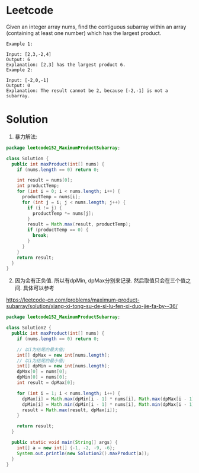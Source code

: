 # Leetcode

Given an integer array nums, find the contiguous subarray within an array (containing at least one number) which has the largest product.

```
Example 1:

Input: [2,3,-2,4]
Output: 6
Explanation: [2,3] has the largest product 6.
Example 2:

Input: [-2,0,-1]
Output: 0
Explanation: The result cannot be 2, because [-2,-1] is not a subarray.

```

# Solution

1. 暴力解法:

```java
package leetcode152_MaximumProductSubarray;

class Solution {
  public int maxProduct(int[] nums) {
    if (nums.length == 0) return 0;

    int result = nums[0];
    int productTemp;
    for (int i = 0; i < nums.length; i++) {
      productTemp = nums[i];
      for (int j = i; j < nums.length; j++) {
        if (i != j) {
          productTemp *= nums[j];
        }
        result = Math.max(result, productTemp);
        if (productTemp == 0) {
          break;
        }
      }
    }
    return result;
  }
}

```

2. 因为会有正负值.
所以有dpMin, dpMax分别来记录.
然后取值只会在三个值之间.
具体可以参考

https://leetcode-cn.com/problems/maximum-product-subarray/solution/xiang-xi-tong-su-de-si-lu-fen-xi-duo-jie-fa-by--36/

```java
package leetcode152_MaximumProductSubarray;

class Solution2 {
  public int maxProduct(int[] nums) {
    if (nums.length == 0) return 0;

    // 以i为结尾的最大值;
    int[] dpMax = new int[nums.length];
    // 以i为结尾的最小值;
    int[] dpMin = new int[nums.length];
    dpMax[0] = nums[0];
    dpMin[0] = nums[0];
    int result = dpMax[0];

    for (int i = 1; i < nums.length; i++) {
      dpMax[i] = Math.max(dpMin[i - 1] * nums[i], Math.max(dpMax[i - 1] * nums[i], nums[i]));
      dpMin[i] = Math.min(dpMin[i - 1] * nums[i], Math.min(dpMax[i - 1] * nums[i], nums[i]));
      result = Math.max(result, dpMax[i]);
    }

    return result;
  }

  public static void main(String[] args) {
    int[] a = new int[] {-1, -2, -9, -6};
    System.out.println(new Solution2().maxProduct(a));
  }
}

```
